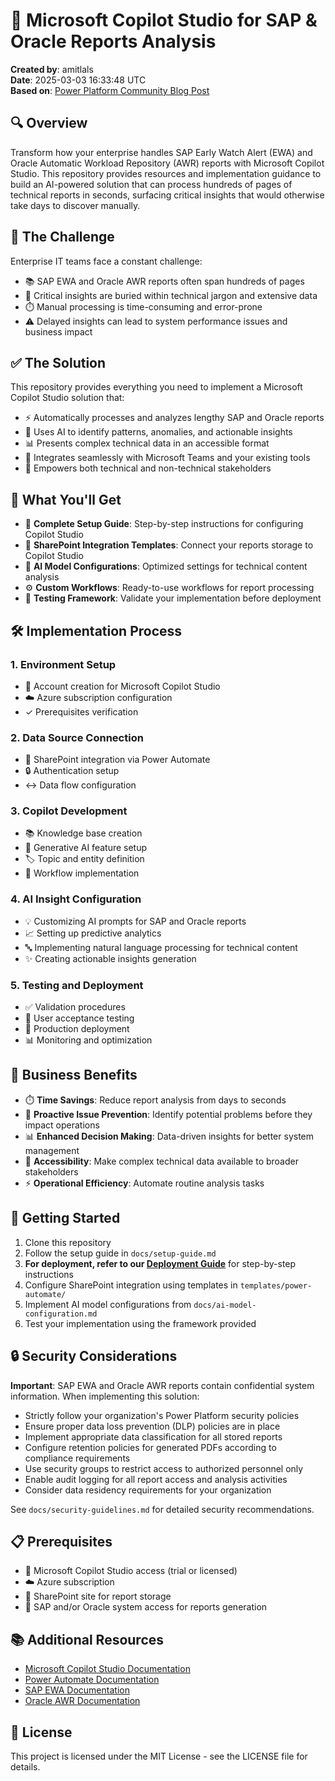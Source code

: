 # 🤖 Microsoft Copilot Studio for SAP & Oracle Reports Analysis

**Created by**: amitlals  
**Date**: 2025-03-03 16:33:48 UTC  
**Based on**: [Power Platform Community Blog Post](https://community.powerplatform.com/blogs/post/?postid=b04a1e37-8964-ef11-bfe3-6045bda6da2f)

## 🔍 Overview

Transform how your enterprise handles SAP Early Watch Alert (EWA) and Oracle Automatic Workload Repository (AWR) reports with Microsoft Copilot Studio. This repository provides resources and implementation guidance to build an AI-powered solution that can process hundreds of pages of technical reports in seconds, surfacing critical insights that would otherwise take days to discover manually.

## 🚨 The Challenge

Enterprise IT teams face a constant challenge:
- 📚 SAP EWA and Oracle AWR reports often span hundreds of pages
- 🧩 Critical insights are buried within technical jargon and extensive data
- ⏱️ Manual processing is time-consuming and error-prone
- ⚠️ Delayed insights can lead to system performance issues and business impact

## ✅ The Solution

This repository provides everything you need to implement a Microsoft Copilot Studio solution that:
- ⚡ Automatically processes and analyzes lengthy SAP and Oracle reports
- 🧠 Uses AI to identify patterns, anomalies, and actionable insights
- 📊 Presents complex technical data in an accessible format
- 🔄 Integrates seamlessly with Microsoft Teams and your existing tools
- 👥 Empowers both technical and non-technical stakeholders

## 🎁 What You'll Get

- 📘 **Complete Setup Guide**: Step-by-step instructions for configuring Copilot Studio
- 🔗 **SharePoint Integration Templates**: Connect your reports storage to Copilot Studio
- 🤖 **AI Model Configurations**: Optimized settings for technical content analysis
- ⚙️ **Custom Workflows**: Ready-to-use workflows for report processing
- 🧪 **Testing Framework**: Validate your implementation before deployment

## 🛠️ Implementation Process

### 1. Environment Setup
- 🔑 Account creation for Microsoft Copilot Studio
- ☁️ Azure subscription configuration
- ✓ Prerequisites verification

### 2. Data Source Connection
- 📂 SharePoint integration via Power Automate
- 🔒 Authentication setup
- ↔️ Data flow configuration

### 3. Copilot Development
- 📚 Knowledge base creation
- 🧠 Generative AI feature setup
- 🏷️ Topic and entity definition
- 🔄 Workflow implementation

### 4. AI Insight Configuration
- 💡 Customizing AI prompts for SAP and Oracle reports
- 📈 Setting up predictive analytics
- 🔤 Implementing natural language processing for technical content
- ✨ Creating actionable insights generation

### 5. Testing and Deployment
- ✅ Validation procedures
- 👥 User acceptance testing
- 🚀 Production deployment
- 📊 Monitoring and optimization

## 💼 Business Benefits

- ⏱️ **Time Savings**: Reduce report analysis from days to seconds
- 🔮 **Proactive Issue Prevention**: Identify potential problems before they impact operations
- 📊 **Enhanced Decision Making**: Data-driven insights for better system management
- 🧩 **Accessibility**: Make complex technical data available to broader stakeholders
- ⚡ **Operational Efficiency**: Automate routine analysis tasks

## 🚀 Getting Started

1. Clone this repository
2. Follow the setup guide in `docs/setup-guide.md`
3. **For deployment, refer to our [Deployment Guide](docs/deployment-guide.md)** for step-by-step instructions
4. Configure SharePoint integration using templates in `templates/power-automate/`
5. Implement AI model configurations from `docs/ai-model-configuration.md`
6. Test your implementation using the framework provided

## 🔒 Security Considerations

**Important**: SAP EWA and Oracle AWR reports contain confidential system information. When implementing this solution:

- Strictly follow your organization's Power Platform security policies
- Ensure proper data loss prevention (DLP) policies are in place
- Implement appropriate data classification for all stored reports
- Configure retention policies for generated PDFs according to compliance requirements
- Use security groups to restrict access to authorized personnel only
- Enable audit logging for all report access and analysis activities
- Consider data residency requirements for your organization

See `docs/security-guidelines.md` for detailed security recommendations.

## 📋 Prerequisites

- 🤖 Microsoft Copilot Studio access (trial or licensed)
- ☁️ Azure subscription
- 📂 SharePoint site for report storage
- 💾 SAP and/or Oracle system access for reports generation

## 📚 Additional Resources

- [Microsoft Copilot Studio Documentation](https://learn.microsoft.com/en-us/microsoft-copilot-studio/)
- [Power Automate Documentation](https://learn.microsoft.com/en-us/power-automate/)
- [SAP EWA Documentation](https://support.sap.com/en/alm/solution-manager/operations/early-watch-alert.html)
- [Oracle AWR Documentation](https://docs.oracle.com/en/database/oracle/oracle-database/19/tgdba/gathering-database-statistics.html#GUID-144711F9-85AE-4281-B548-3E01280F9A56)

## 📄 License

This project is licensed under the MIT License - see the LICENSE file for details.
